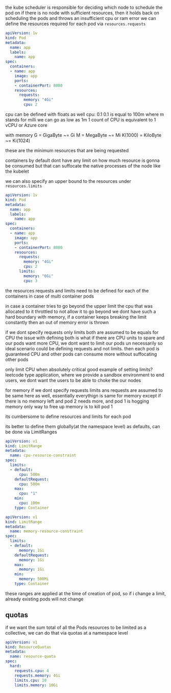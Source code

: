 the kube scheduler is responsible for deciding which node to schedule the pod on
if there is no node with sufficient resources, then it holds back on scheduling the pods
and throws an insufficient cpu or ram error
we can define the resources required for each pod via `resources.requests`

```yml
apiVersion: 1v
kind: Pod
metadata:
  name: app
  labels:
    name: app
spec:
  containers: 
  - name: app
    image: app
    ports:
    - containerPort: 8080
    resources:
      requests: 
	    memory: "4Gi"
	    cpu: 2
```

cpu can be defined with floats as well
cpu: 0.1
0.1 is equal to 100m where m stands for milli 
we can go as low as 1m
1 count of CPU is equivalent to 1 vCPU or Azure core

with memory
G = GigaByte ~= Gi
M = MegaByte ~= Mi
K(1000) = KiloByte ~= Ki(1024)

these are the minimum resources that are being requested

containers by default dont have any limit on how much resource is gonna be consumed
but that can suffocate the native processes of the node like the kubelet

we can also specify an upper bound to the resources under `resources.limits`

```yml
apiVersion: 1v
kind: Pod
metadata:
  name: app
  labels:
    name: app
spec:
  containers: 
  - name: app
    image: app
    ports:
    - containerPort: 8080
    resources:
      requests: 
	    memory: "4Gi"
	    cpu: 2
	  limits:
	    memory: "6Gi"
	    cpu: 3
```

the resources requests and limits need to be defined for each of the containers in case of multi container pods

in case a container tries to go beyond the upper limit the cpu that was allocated to it throttled to not allow it to go beyond
we dont have such a hard boundary with memory, if a container keeps breaking the limit constantly then an out of memory error is thrown

if we dont specify requests only limits both are assumed to be equals for CPU
the issue with defining both is what if there are CPU units to spare and our pods want more CPU, we dont want to limit our pods un necessarily
so ideal scenario could be defining requests and not limits. then each pod is guaranteed CPU and other pods can consume more without suffocating other pods

only limit CPU when absolutely critical
good example of setting limits? leetcode type application, where we provide a sandbox environment to end users, we dont want the users to be able to choke the our nodes

for memory if we dont specify requests limits ans requests are assumed to be same here as well, essentially everythign is same for memory except if there is no memory left and pod 2 needs more, and pod 1 is hogging memory only way to free up memory is to kill pod 1

its cumbersome to define resources and limits for each pod 

its better to define them globally(at the namespace level) as defaults, can be done via LimitRanges

```yml
apiVersion: v1
kind: LimitRange
metadata:
  name: cpu-resource-constraint
spec:
  limits:
  - default:
      cpu: 500m
    defaultRequest:
      cpu: 500m
    max:
      cpu: "1"
    min: 
      cpu: 100m
    type: Container
```
```yml
apiVersion: v1
kind: LimitRange
metadata:
  name: memory-resource-constraint
spec:
  limits:
  - default:
      memory: 1Gi
    defaultRequest:
      memory: 1Gi
    max:
      memory: 1Gi
    min: 
      memory: 500Mi
    type: Container
```

these ranges are applied at the time of creation of pod, so if i change a limit, already existing pods will not change

## quotas
if we want the sum total of all the Pods resources to be limited as a collective, we can do that via quotas at a namespace level

```yml
apiVersion: v1
kind: ResourceQuotas
metadata:
  name: resource-quota
spec:
  hard: 
    requests.cpu: 4
    requests.memory: 4Gi
    limits.cpu: 10
    limits.memory: 10Gi
```
